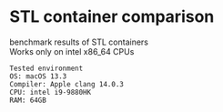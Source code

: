 # STL container comparison  
benchmark results of STL containers  
Works only on intel x86_64 CPUs

~~~
Tested environment  
OS: macOS 13.3  
Compiler: Apple clang 14.0.3  
CPU: intel i9-9880HK  
RAM: 64GB  
~~~
